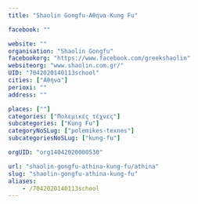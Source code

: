 ```yaml
---
title: "Shaolin Gongfu-Αθήνα-Kung Fu"

facebook: ""

website: ""
organisation: "Shaolin Gongfu"
facebookorg: "https://www.facebook.com/greekshaolin"
websiteorg: "www.shaolin.com.gr/"
UID: "7042020140113school"
cities: ["Αθήνα"]
perioxi: ""
address: ""

places: [""]
categories: ["Πολεμικές τέχνες"]
subcategories: ["Kung Fu"]
categoryNoSLug: ["polemikes-texnes"]
subcategoriesNoSLug: ["kung-fu"]

orgUID: "org14042020000530"

url: "shaolin-gongfu-athina-kung-fu/athina"
slug: "shaolin-gongfu-athina-kung-fu"
aliases:
    - /7042020140113school
---
```





